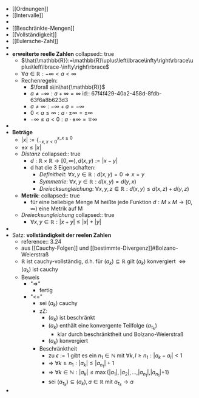- [[Ordnungen]]
- [[Intervalle]]
-
- [[Beschränkte-Mengen]]
- [[Vollständigkeit]]
- [[Eulersche-Zahl]]
-
- **erweiterte reelle Zahlen**
  collapsed:: true
	- $\hat{\mathbb{R}}:=\mathbb{R}\uplus\left\lbrace\infty\right\rbrace\uplus\left\lbrace-\infty\right\rbrace$
	- $\forall a\in\mathbb{R}:-\infty<a<\infty$
	- Rechenregeln:
		- $\forall a\in\hat{\mathbb{R}}$
		- $a\neq-\infty:a+\infty=\infty$
		  id:: 67f4f429-40a2-458d-8fdb-63f6a8b623d3
		- $a\neq\infty:-\infty+a=-\infty$
		- $0<a\leq\infty:a\cdot\pm\infty=\pm\infty$
		- $-\infty\leq a<0:a\cdot\pm\infty=\mp\infty$
-
- **Beträge**
	- $\left|x\right|:=\left\lbrace_{-x,x<0}^{x,x\geq0}\right.$
	- $\pm x\leq\left|x\right|$
	- *Distanz*
	  collapsed:: true
		- $d:\mathbb{R}\times\mathbb{R}\rightarrow\left\lbrack0,\infty\right),d\left(x,y\right):=\left|x-y\right|$
		- d hat die 3 Eigenschaften:
			- *Definitheit*: $\forall x,y\in\mathbb{R}:d\left(x,y\right)=0\Rightarrow x=y$
			- *Symmetrie*: $\forall x,y\in\mathbb{R}:d\left(x,y\right)=d\left(y,x\right)$
			- *Dreiecksungleichung*: $\forall x,y,z\in\mathbb{R}:d\left(x,y\right)\leq d\left(x,z\right)+d\left(y,z\right)$
	- **Metrik**:
	  collapsed:: true
		- für eine beliebige Menge M heißte jede Funktion $d:M\times M\rightarrow\left\lbrack0,\infty\right)$ eine Metrik auf M
	- *Dreiecksungleichung*
	  collapsed:: true
		- $\forall x,y\in\mathbb{R}:\left|x+y\right|\leq\left|x\right|+\left|y\right|$
-
- Satz: **vollständigkeit der reelen Zahlen**
	- reference:: 3.24
	- aus [[Cauchy-Folgen]] und [[bestimmte-Divergenz]]\#Bolzano-Weierstraß
	- $\mathbb{R}$ ist cauchy-vollständig, d.h. für $\left(a_{k}\right)\subseteq\mathbb{R}$ gilt $\left(a_{k}\right)$ konvergiert $\Leftrightarrow\left(a_{k}\right)$ ist cauchy
	- Beweis
		- "=>"
			- fertig
		- "<="
			- sei $\left(a_{k}\right)$ cauchy
			- zZ:
				- $\left(a_{k}\right)$ ist beschränkt
				- $\left(a_{k}\right)$ enthält eine konvergente Teilfolge $\left(a_{\tau_{k}}\right)$
					- klar durch beschränktheit und Bolzano-Weierstraß
				- $\left(a_{k}\right)$ konvergiert
			- Beschränktheit
				- zu $\epsilon:=1$ gibt es ein $n_1\in\mathbb{N}$ mit $\forall k,l\geq n_1:\left|a_{k}-a_{l}\right|<1$
				- => $\forall k\geq n_1:\left|a_{k}\right|\leq\left|a_{n_1}\right|+1$
				- => $\forall k\in\mathbb{N}:\left|a_{k}\right|\leq\max\left\lbrace|a_1|,|a_2\vert,...,|a_{n_1}|,|a_{n_1}|+1\right\rbrace$
				- sei $\left(a_{\tau_{k}}\right)\subseteq\left(a_{k}\right),a\in\mathbb{R}$ mit $a_{\tau_{k}}\rightarrow a$
-